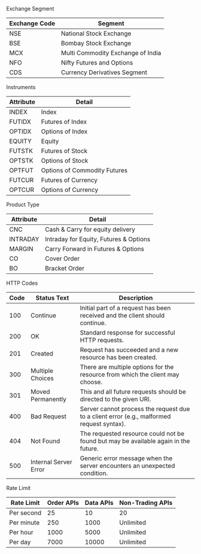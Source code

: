 Exchange Segment

| Exchange Code | Segment                                |
|---------------|------------------------------------------|
| NSE           | National Stock Exchange                  |
| BSE           | Bombay Stock Exchange                    |
| MCX           | Multi Commodity Exchange of India        |
| NFO           | Nifty Futures and Options                                  |
| CDS           | Currency Derivatives Segment                               |


Instruments

| Attribute | Detail                            |
|-----------|-----------------------------------|
| INDEX     | Index                             |
| FUTIDX    | Futures of Index                  |
| OPTIDX    | Options of Index                  |
| EQUITY    | Equity                            |
| FUTSTK    | Futures of Stock                  |
| OPTSTK    | Options of Stock                  |
| OPTFUT    | Options of Commodity Futures      |
| FUTCUR    | Futures of Currency               |
| OPTCUR    | Options of Currency               |


Product Type

| Attribute | Detail                                 |
|-----------|----------------------------------------|
| CNC       | Cash & Carry for equity delivery     |
| INTRADAY  | Intraday for Equity, Futures & Options |
| MARGIN    | Carry Forward in Futures & Options     |
| CO        | Cover Order                            |
| BO        | Bracket Order                          |




HTTP Codes

| Code | Status Text           | Description                                                                                         |
|------|-----------------------|-----------------------------------------------------------------------------------------------------|
| 100  | Continue              | Initial part of a request has been received and the client should continue.                         |
| 200  | OK                    | Standard response for successful HTTP requests.                                                     |
| 201  | Created               | Request has succeeded and a new resource has been created.                                          |
| 300  | Multiple Choices      | There are multiple options for the resource from which the client may choose.                       |
| 301  | Moved Permanently     | This and all future requests should be directed to the given URI.                                   |
| 400  | Bad Request           | Server cannot process the request due to a client error (e.g., malformed request syntax).           |
| 404  | Not Found             | The requested resource could not be found but may be available again in the future.                 |
| 500  | Internal Server Error | Generic error message when the server encounters an unexpected condition.                           |


Rate Limit

| Rate Limit   | Order APIs | Data APIs | Non-Trading APIs |
|--------------|------------|-----------|------------------|
| Per second   | 25         | 10        | 20               |
| Per minute   | 250        | 1000      | Unlimited         |
| Per hour     | 1000       | 5000      | Unlimited         |
| Per day      | 7000       | 10000     | Unlimited         |



